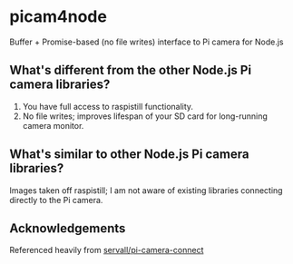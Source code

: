 # picam4node
Buffer + Promise-based (no file writes) interface to Pi camera for Node.js

## What's different from the other Node.js Pi camera libraries?
1. You have full access to raspistill functionality.
2. No file writes; improves lifespan of your SD card for long-running camera monitor.

## What's similar to other Node.js Pi camera libraries?
Images taken off raspistill; I am not aware of existing libraries connecting directly to the Pi camera.

## Acknowledgements
Referenced heavily from [servall/pi-camera-connect](https://github.com/servall/pi-camera-connect)
